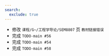 ```yaml
---
search:
  exclude: true
---
```


- 修改 `课程/G~/工程学导论/SEM8807` 页 `教材链接错误`
- 完成 `TODO-main #56`
- 完成 `TODO-main #54`
- 完成 `TODO-main #58`